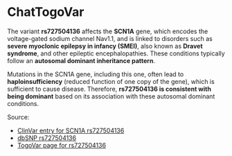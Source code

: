 # ChatTogoVar

The variant **rs727504136** affects the **SCN1A** gene, which encodes the voltage-gated sodium channel Nav1.1, and is linked to disorders such as **severe myoclonic epilepsy in infancy (SMEI)**, also known as **Dravet syndrome**, and other epileptic encephalopathies. These conditions typically follow an **autosomal dominant inheritance pattern**. 

Mutations in the SCN1A gene, including this one, often lead to **haploinsufficiency** (reduced function of one copy of the gene), which is sufficient to cause disease. Therefore, **rs727504136 is consistent with being dominant** based on its association with these autosomal dominant conditions.

Source:
- [ClinVar entry for SCN1A rs727504136](https://www.ncbi.nlm.nih.gov/clinvar/variation/167639)
- [dbSNP rs727504136](https://identifiers.org/dbsnp/rs727504136)  
- [TogoVar page for rs727504136](https://togovar.biosciencedbc.jp/)  